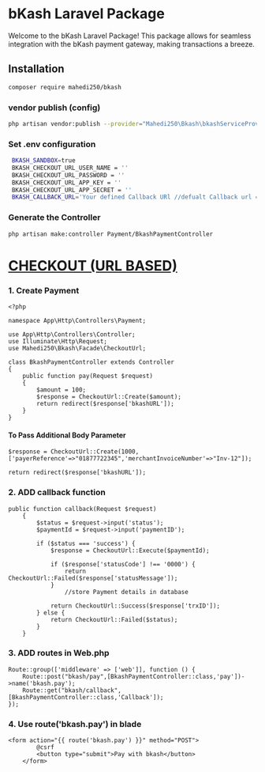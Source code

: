 # bKash Laravel Package

Welcome to the bKash Laravel Package! This package allows for seamless integration with the bKash payment gateway, making transactions a breeze.

## Installation

```bash
composer require mahedi250/bkash
```

### vendor publish (config)

```bash
php artisan vendor:publish --provider="Mahedi250\Bkash\bkashServiceProvider"
```

### Set .env configuration

```bash
 BKASH_SANDBOX=true
 BKASH_CHECKOUT_URL_USER_NAME = ''
 BKASH_CHECKOUT_URL_PASSWORD = ''
 BKASH_CHECKOUT_URL_APP_KEY = ''
 BKASH_CHECKOUT_URL_APP_SECRET = ''
 BKASH_CALLBACK_URL='Your defined Callback URl //defualt Callback url => http://127.0.0.1:8000/bkash/callback'

```

### Generate the Controller

```bash
php artisan make:controller Payment/BkashPaymentController

```

# [CHECKOUT (URL BASED)](https://developer.bka.sh/docs/checkout-url-process-overview)

### 1. Create Payment

```
<?php

namespace App\Http\Controllers\Payment;

use App\Http\Controllers\Controller;
use Illuminate\Http\Request;
use Mahedi250\Bkash\Facade\CheckoutUrl;

class BkashPaymentController extends Controller
{
    public function pay(Request $request)
    {
        $amount = 100;
        $response = CheckoutUrl::Create($amount);
        return redirect($response['bkashURL']);
    }
}

```

#### To Pass Additional Body Parameter

```
$response = CheckoutUrl::Create(1000,['payerReference'=>"01877722345",'merchantInvoiceNumber'=>"Inv-12"]);

return redirect($response['bkashURL']);

```

### 2. ADD callback function

```
public function callback(Request $request)
    {
        $status = $request->input('status');
        $paymentId = $request->input('paymentID');

        if ($status === 'success') {
            $response = CheckoutUrl::Execute($paymentId);

            if ($response['statusCode'] !== '0000') {
                return CheckoutUrl::Failed($response['statusMessage']);
            }
                //store Payment details in database

            return CheckoutUrl::Success($response['trxID']);
        } else {
            return CheckoutUrl::Failed($status);
        }
    }

```

### 3. ADD routes in Web.php

```
Route::group(['middleware' => ['web']], function () {
    Route::post("bkash/pay",[BkashPaymentController::class,'pay'])->name('bkash.pay');
    Route::get("bkash/callback",[BkashPaymentController::class,'Callback']);
});

```

### 4. Use route('bkash.pay') in blade

```
<form action="{{ route('bkash.pay') }}" method="POST">
        @csrf
        <button type="submit">Pay with bkash</button>
    </form>

```
